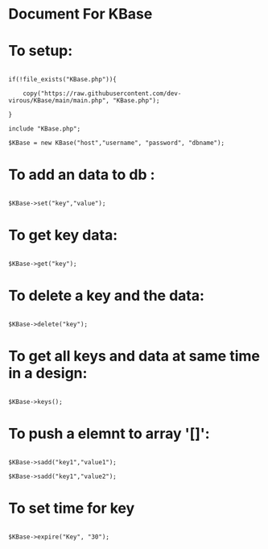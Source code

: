 # Document For KBase

# To setup:

```

if(!file_exists("KBase.php")){

	copy("https://raw.githubusercontent.com/dev-virous/KBase/main/main.php", "KBase.php"); 

}

include "KBase.php";

$KBase = new KBase("host","username", "password", "dbname");

```

# To add an data to db :

```

$KBase->set("key","value");

```

# To get key data:

```

$KBase->get("key");

```

# To delete a key and the data:

```

$KBase->delete("key");

```

# To get all keys and data at same time in a design:

```

$KBase->keys();

```

# To push a elemnt to array '[]':

```

$KBase->sadd("key1","value1");

$KBase->sadd("key1","value2");

```

# To set time for key

```

$KBase->expire("Key", "30");

```
